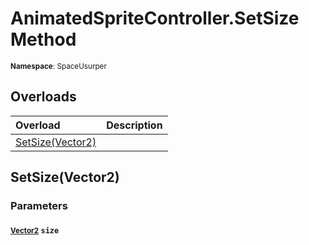 # AnimatedSpriteController.SetSize Method

<small>**Namespace**: SpaceUsurper</small>

## Overloads

<div markdown="1" class="member-table">

| Overload | Description |
| :------- | ----------- |
| [SetSize(Vector2)](#Vector2_) |  | 

</div>

## SetSize(Vector2)
### Parameters
#### <small>[Vector2](https://docs.unity3d.com/ScriptReference/Vector2.html)</small> `size`

